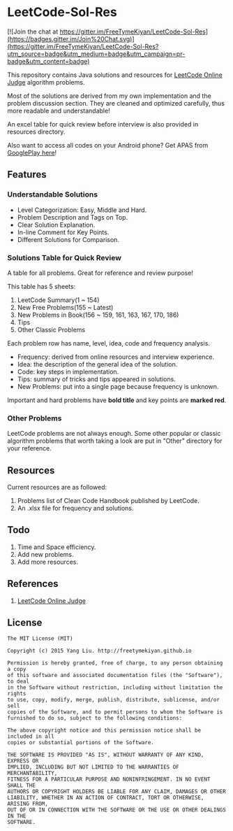 # LeetCode-Sol-Res

[![Join the chat at https://gitter.im/FreeTymeKiyan/LeetCode-Sol-Res](https://badges.gitter.im/Join%20Chat.svg)](https://gitter.im/FreeTymeKiyan/LeetCode-Sol-Res?utm_source=badge&utm_medium=badge&utm_campaign=pr-badge&utm_content=badge)
  
This repository contains Java solutions and resources for [LeetCode Online Judge](https://oj.leetcode.com) algorithm problems.  

Most of the solutions are derived from my own implementation and the problem discussion section. They are cleaned and optimized carefully, thus more readable and understandable!  

An excel table for quick review before interview is also provided in resources directory.  

Also want to access all codes on your Android phone? Get APAS from [GooglePlay here](https://play.google.com/store/apps/details?id=com.freetymekiyan.apas)!
  
## Features  

### Understandable Solutions  

* Level Categorization: Easy, Middle and Hard.
* Problem Description and Tags on Top.  
* Clear Solution Explanation.  
* In-line Comment for Key Points.  
* Different Solutions for Comparison.  
  
### Solutions Table for Quick Review

A table for all problems. Great for reference and review purpose!

This table has 5 sheets:  

1. LeetCode Summary(1 ~ 154)
2. New Free Problems(155 ~ Latest)
3. New Problems in Book(156 ~ 159, 161, 163, 167, 170, 186)
4. Tips
5. Other Classic Problems
  
Each problem row has name, level, idea, code and frequency analysis.  

* Frequency: derived from online resources and interview experience.  
* Idea: the description of the general idea of the solution.  
* Code: key steps in implementation.  
* Tips: summary of tricks and tips appeared in solutions.  
* New Problems: put into a single page because frequency is unknown.  
  
Important and hard problems have **bold title** and key points are **marked red**.   
  
### Other Problems
  
LeetCode problems are not always enough. Some other popular or classic algorithm problems that worth taking a look are put in "Other" directory for your reference.  
  
## Resources  
  
Current resources are as followed:   

1. Problems list of Clean Code Handbook published by LeetCode.  
2. An .xlsx file for frequency and solutions.  
  
## Todo
  
1. Time and Space efficiency.  
2. Add new problems.  
3. Add more resources.  
  
## References  

1. [LeetCode Online Judge](https://oj.leetcode.com)  
  
## License  

    The MIT License (MIT)
      
    Copyright (c) 2015 Yang Liu. http://freetymekiyan.github.io  
      
    Permission is hereby granted, free of charge, to any person obtaining a copy
    of this software and associated documentation files (the "Software"), to deal
    in the Software without restriction, including without limitation the rights
    to use, copy, modify, merge, publish, distribute, sublicense, and/or sell
    copies of the Software, and to permit persons to whom the Software is
    furnished to do so, subject to the following conditions:
      
    The above copyright notice and this permission notice shall be included in all
    copies or substantial portions of the Software.
      
    THE SOFTWARE IS PROVIDED "AS IS", WITHOUT WARRANTY OF ANY KIND, EXPRESS OR
    IMPLIED, INCLUDING BUT NOT LIMITED TO THE WARRANTIES OF MERCHANTABILITY,
    FITNESS FOR A PARTICULAR PURPOSE AND NONINFRINGEMENT. IN NO EVENT SHALL THE
    AUTHORS OR COPYRIGHT HOLDERS BE LIABLE FOR ANY CLAIM, DAMAGES OR OTHER
    LIABILITY, WHETHER IN AN ACTION OF CONTRACT, TORT OR OTHERWISE, ARISING FROM,
    OUT OF OR IN CONNECTION WITH THE SOFTWARE OR THE USE OR OTHER DEALINGS IN THE
    SOFTWARE.
